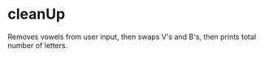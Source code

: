 # cleanUp
Removes vowels from user input, then swaps V's and B's, then prints total number of letters.
